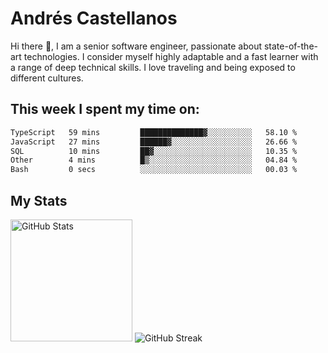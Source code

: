 # Andrés Castellanos

Hi there 👋, I am a senior software engineer, passionate about state-of-the-art technologies. I consider myself highly adaptable and a fast learner with a range of deep technical skills. I love traveling and being exposed to different cultures.

## This week I spent my time on:

<!--START_SECTION:waka-->

```txt
TypeScript   59 mins         ██████████████▓░░░░░░░░░░   58.10 %
JavaScript   27 mins         ██████▓░░░░░░░░░░░░░░░░░░   26.66 %
SQL          10 mins         ██▓░░░░░░░░░░░░░░░░░░░░░░   10.35 %
Other        4 mins          █▒░░░░░░░░░░░░░░░░░░░░░░░   04.84 %
Bash         0 secs          ░░░░░░░░░░░░░░░░░░░░░░░░░   00.03 %
```

<!--END_SECTION:waka-->

## My Stats

<img height="195" src="https://github-readme-stats.vercel.app/api?username=andrescv&show_icons=true&theme=onedark&hide_border=true&card_width=495" alt="GitHub Stats" />

<img src="https://streak-stats.demolab.com?user=andrescv&theme=one-dark-pro&hide_border=true" alt="GitHub Streak" />

